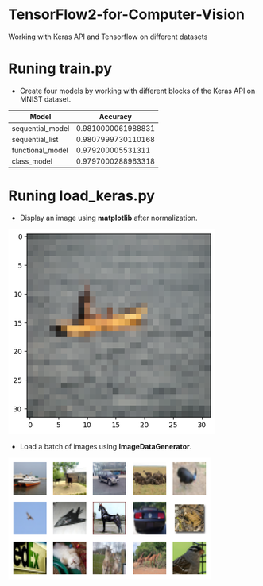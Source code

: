 # TensorFlow2-for-Computer-Vision
Working with Keras API and Tensorflow on different datasets

# Runing train.py
* Create four models by working with different blocks of the Keras API on MNIST dataset.

| Model  |  Accuracy |
| ------------- | ------------- |
| sequential_model  | 0.9810000061988831  |
| sequential_list  | 0.9807999730110168  |
| functional_model  | 0.979200005531311  |
| class_model  | 0.9797000288963318  |


# Runing load_keras.py
* Display an image using <b>matplotlib</b> after normalization.

![IMAGE_DESCRIPTION](https://github.com/hasanoqool/TensorFlow2-for-Computer-Vision/blob/main/images/boat.png)



* Load a batch of images using <b>ImageDataGenerator</b>.

![IMAGE_DESCRIPTION](https://github.com/hasanoqool/TensorFlow2-for-Computer-Vision/blob/main/images/multi.png)